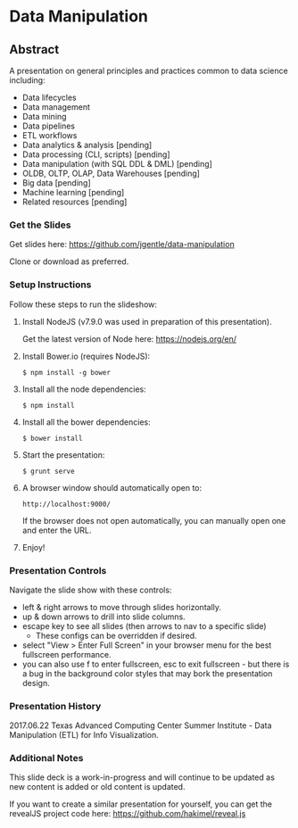 # Data Manipulation

## Abstract

A presentation on general principles and practices common to data science including:

* Data lifecycles
* Data management
* Data mining
* Data pipelines
* ETL workflows
* Data analytics & analysis  [pending]
* Data processing (CLI, scripts)  [pending]
* Data manipulation (with SQL DDL & DML)  [pending]
* OLDB, OLTP, OLAP, Data Warehouses  [pending]
* Big data  [pending]
* Machine learning  [pending]
* Related resources  [pending]

### Get the Slides

Get slides here: https://github.com/jgentle/data-manipulation

Clone or download as preferred.

### Setup Instructions

Follow these steps to run the slideshow:

1) Install NodeJS (v7.9.0 was used in preparation of this presentation).

    Get the latest version of Node here: https://nodejs.org/en/

1) Install Bower.io (requires NodeJS):
    ```
    $ npm install -g bower
    ```

1) Install all the node dependencies:
    ```
    $ npm install
    ```

1) Install all the bower dependencies:
    ```
    $ bower install
    ```

1) Start the presentation:
    ```
    $ grunt serve
    ```
1) A browser window should automatically open to:
    ```
    http://localhost:9000/
    ```

    If the browser does not open automatically, you can manually open one and enter the URL.

1) Enjoy!

### Presentation Controls

Navigate the slide show with these controls:

  * left & right arrows to move through slides horizontally.
  * up & down arrows to drill into slide columns.
  * escape key to see all slides (then arrows to nav to a specific slide)
    * These configs can be overridden if desired.
  * select "View > Enter Full Screen" in your browser menu for the best fullscreen performance.
  * you can also use f to enter fullscreen, esc to exit fullscreen - but there is a bug in the background color styles that may bork the presentation design.

### Presentation History

  2017.06.22 Texas Advanced Computing Center Summer Institute - Data Manipulation (ETL) for Info Visualization.

### Additional Notes

This slide deck is a work-in-progress and will continue to be updated as new content is added or old content is updated.

If you want to create a similar presentation for yourself, you can get the revealJS project code here: https://github.com/hakimel/reveal.js
